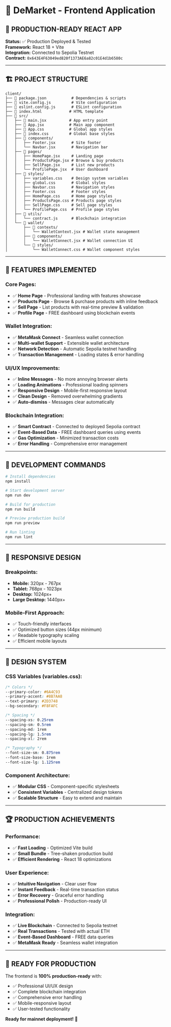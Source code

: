 # 🏪 DeMarket - Frontend Application

## 🚀 **PRODUCTION-READY REACT APP**

**Status:** ✅ Production Deployed & Tested  
**Framework:** React 18 + Vite  
**Integration:** Connected to Sepolia Testnet  
**Contract:** `0x643E4F63049ed820f1373AE6a82c01E4d1b6580c`

---

## 🏗️ **PROJECT STRUCTURE**

```
client/
├── 📄 package.json           # Dependencies & scripts
├── 📄 vite.config.js         # Vite configuration
├── 📄 eslint.config.js       # ESLint configuration
├── 📄 index.html            # HTML template
├── 📁 src/
│   ├── 📄 main.jsx          # App entry point
│   ├── 📄 App.jsx           # Main app component
│   ├── 📄 App.css           # Global app styles
│   ├── 📄 index.css         # Global base styles
│   ├── 📁 components/
│   │   ├── Footer.jsx       # Site footer
│   │   └── Navbar.jsx       # Navigation bar
│   ├── 📁 pages/
│   │   ├── HomePage.jsx     # Landing page
│   │   ├── ProductsPage.jsx # Browse & buy products
│   │   ├── SellPage.jsx     # List new products
│   │   └── ProfilePage.jsx  # User dashboard
│   ├── 📁 styles/
│   │   ├── variables.css    # Design system variables
│   │   ├── global.css       # Global styles
│   │   ├── Navbar.css       # Navigation styles
│   │   ├── Footer.css       # Footer styles
│   │   ├── HomePage.css     # Home page styles
│   │   ├── ProductsPage.css # Products page styles
│   │   ├── SellPage.css     # Sell page styles
│   │   └── ProfilePage.css  # Profile page styles
│   ├── 📁 utils/
│   │   └── contract.js      # Blockchain integration
│   └── 📁 wallet/
│       ├── 📁 contexts/
│       │   └── WalletContext.jsx # Wallet state management
│       ├── 📁 components/
│       │   └── WalletConnect.jsx # Wallet connection UI
│       └── 📁 styles/
│           └── WalletConnect.css # Wallet component styles
```

---

## 🎯 **FEATURES IMPLEMENTED**

### **Core Pages:**
- ✅ **Home Page** - Professional landing with features showcase
- ✅ **Products Page** - Browse & purchase products with inline feedback
- ✅ **Sell Page** - List products with real-time preview & validation
- ✅ **Profile Page** - FREE dashboard using blockchain events

### **Wallet Integration:**
- ✅ **MetaMask Connect** - Seamless wallet connection
- ✅ **Multi-wallet Support** - Extensible wallet architecture
- ✅ **Network Detection** - Automatic Sepolia testnet handling
- ✅ **Transaction Management** - Loading states & error handling

### **UI/UX Improvements:**
- ✅ **Inline Messages** - No more annoying browser alerts
- ✅ **Loading Animations** - Professional loading spinners
- ✅ **Responsive Design** - Mobile-first responsive layout
- ✅ **Clean Design** - Removed overwhelming gradients
- ✅ **Auto-dismiss** - Messages clear automatically

### **Blockchain Integration:**
- ✅ **Smart Contract** - Connected to deployed Sepolia contract
- ✅ **Event-Based Data** - FREE dashboard queries using events
- ✅ **Gas Optimization** - Minimized transaction costs
- ✅ **Error Handling** - Comprehensive error management

---

## 🚀 **DEVELOPMENT COMMANDS**

```bash
# Install dependencies
npm install

# Start development server
npm run dev

# Build for production
npm run build

# Preview production build
npm run preview

# Run linting
npm run lint
```

---

## 📱 **RESPONSIVE DESIGN**

### **Breakpoints:**
- **Mobile:** 320px - 767px
- **Tablet:** 768px - 1023px  
- **Desktop:** 1024px+
- **Large Desktop:** 1440px+

### **Mobile-First Approach:**
- ✅ Touch-friendly interfaces
- ✅ Optimized button sizes (44px minimum)
- ✅ Readable typography scaling
- ✅ Efficient mobile layouts

---

## 🎨 **DESIGN SYSTEM**

### **CSS Variables (variables.css):**
```css
/* Colors */
--primary-color: #6A4C93
--primary-accent: #8B7AA8
--text-primary: #2D3748
--bg-secondary: #F8FAFC

/* Spacing */
--spacing-xs: 0.25rem
--spacing-sm: 0.5rem
--spacing-md: 1rem
--spacing-lg: 1.5rem
--spacing-xl: 2rem

/* Typography */
--font-size-sm: 0.875rem
--font-size-base: 1rem
--font-size-lg: 1.125rem
```

### **Component Architecture:**
- ✅ **Modular CSS** - Component-specific stylesheets
- ✅ **Consistent Variables** - Centralized design tokens
- ✅ **Scalable Structure** - Easy to extend and maintain

---

## 🏆 **PRODUCTION ACHIEVEMENTS**

### **Performance:**
- ✅ **Fast Loading** - Optimized Vite build
- ✅ **Small Bundle** - Tree-shaken production build
- ✅ **Efficient Rendering** - React 18 optimizations

### **User Experience:**
- ✅ **Intuitive Navigation** - Clear user flow
- ✅ **Instant Feedback** - Real-time transaction status
- ✅ **Error Recovery** - Graceful error handling
- ✅ **Professional Polish** - Production-ready UI

### **Integration:**
- ✅ **Live Blockchain** - Connected to Sepolia testnet
- ✅ **Real Transactions** - Tested with actual ETH
- ✅ **Event-Based Dashboard** - FREE data queries
- ✅ **MetaMask Ready** - Seamless wallet integration

---

## 🎯 **READY FOR PRODUCTION**

The frontend is **100% production-ready** with:
- ✅ Professional UI/UX design
- ✅ Complete blockchain integration  
- ✅ Comprehensive error handling
- ✅ Mobile-responsive layout
- ✅ User-tested functionality

**Ready for mainnet deployment!** 🚀
